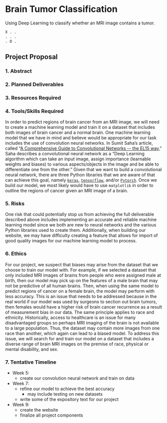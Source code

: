 # Brain Tumor Classification
Using Deep Learning to classify whether an MRI image contains a tumor.

```python
X . . 
. . . 
. O . 
```

## Project Proposal
### 1. Abstract


### 2. Planned Deliverables


### 3. Resources Required


### 4. Tools/Skills Required
In order to predict regions of brain cancer from an MRI image, we will need to create a machine learning model and train it on a dataset that includes both images of brain cancer and a normal brain. One machine learning model that we have in mind and believe would be appropriate for our task includes the use of convolution neural networks. In Sumit Saha’s article, called “[A Comprehensive Guide to  Convolutional Networks -- the EL15 way](https://towardsdatascience.com/a-comprehensive-guide-to-convolutional-neural-networks-the-eli5-way-3bd2b1164a53),” Saha describes a convolutional neural network as a “Deep Learning algorithm which can take an input image, assign importance (learnable weights and biases) to various aspects/objects in the image and be able to differentiate one from the other.” Given that we want to build a convolutional neural network, there are three Python libraries that we are aware of that can achieve this goal, namely [`keras`](https://www.datacamp.com/community/tutorials/convolutional-neural-networks-python), [`tensorflow`](https://www.tensorflow.org/tutorials/images/classification), and/or [`Pytorch`](https://pytorch.org/tutorials/beginner/blitz/cifar10_tutorial.html). Once we build our model, we most likely would have to use `matplotlib` in order to outline the regions of cancer given an MRI image of a brain. 

### 5. Risks
One risk that could potentially stop us from achieving the full deliverable described above includes implementing an accurate and reliable machine learning model since we both are new to neural networks and the various Python libraries used to create them. Additionally, when building our website, we may have difficulty creating a feature that allows for import of good quality images for our machine learning model to process. 

### 6. Ethics
For our project, we suspect that biases may arise from the dataset that we choose to train our model with. For example, if we selected a dataset that only included MRI images of brains from people who were assigned male at birth, then our model may pick up on the features of a male brain that may not be predictive of all human brains. Then, when using the same model to predict regions of cancer on a female brain, the model may perform with less accuracy. This is an issue that needs to be addressed because in the real world if our model was used by surgeons to section out brain tumors, then females would have a higher risk of brain cancer recurrence as a result of measurement bias in our data. The same principle applies to race and ethnicity. Historically, access to healthcare is an issue for many disadvantaged groups so perhaps MRI imaging of the brain is not available to a large population. Thus, the dataset may contain more images from one race than another, which again can lead to a biased model. To address this issue, we will search for and train our model on a dataset that includes a diverse range of brain MRI images on the premise of race, physical or mental disability, and sex.

### 7. Tentative Timeline
- Week 5:
	- create our convolution neural network and train on data
- Week 7:
	- refine our model to achieve the best accuracy
		- may include testing on new datasets
	- write some of the expository text for our project
- Week 9:
	- create the website
	- finalize all project components 